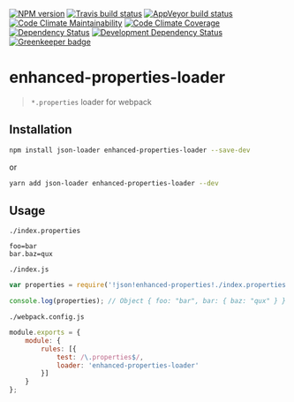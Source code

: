 [![NPM version](https://img.shields.io/npm/v/enhanced-properties-loader.svg)](https://www.npmjs.org/package/enhanced-properties-loader)
[![Travis build status](https://travis-ci.org/Fitbit/enhanced-properties-loader.svg?branch=master)](https://travis-ci.org/Fitbit/enhanced-properties-loader)
[![AppVeyor build status](https://ci.appveyor.com/api/projects/status/c9plkjfm1u4diyk2/branch/master?svg=true)](https://ci.appveyor.com/project/mdreizin/enhanced-properties-loader/branch/master)
[![Code Climate Maintainability](https://api.codeclimate.com/v1/badges/97d2519775165be030e4/maintainability)](https://codeclimate.com/github/Fitbit/enhanced-properties-loader)
[![Code Climate Coverage](https://api.codeclimate.com/v1/badges/97d2519775165be030e4/test_coverage)](https://codeclimate.com/github/Fitbit/enhanced-properties-loader)
[![Dependency Status](https://img.shields.io/david/Fitbit/enhanced-properties-loader.svg)](https://david-dm.org/Fitbit/enhanced-properties-loader)
[![Development Dependency Status](https://img.shields.io/david/dev/Fitbit/enhanced-properties-loader.svg)](https://david-dm.org/Fitbit/enhanced-properties-loader#info=devDependencies)
[![Greenkeeper badge](https://badges.greenkeeper.io/Fitbit/enhanced-properties-loader.svg)](https://greenkeeper.io/)

# enhanced-properties-loader

> `*.properties` loader for webpack

## Installation

```bash
npm install json-loader enhanced-properties-loader --save-dev
```

or

```bash
yarn add json-loader enhanced-properties-loader --dev
```

## Usage

`./index.properties`

```properties
foo=bar
bar.baz=qux
```

`./index.js`

<!-- eslint no-console: 0 -->
```javascript
var properties = require('!json!enhanced-properties!./index.properties');

console.log(properties); // Object { foo: "bar", bar: { baz: "qux" } }
```

`./webpack.config.js`

```javascript
module.exports = {
    module: {
        rules: [{
            test: /\.properties$/,
            loader: 'enhanced-properties-loader'
        }]
    }
};
```

